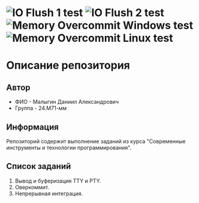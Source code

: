 ![IO Flush 1 test](https://github.com/MalyginDaniil2002/Modern-programming-tools-and-technologies/actions/workflows/IO_Flush_variations_test.yml/badge.svg)
![IO Flush 2 test](https://github.com/MalyginDaniil2002/Modern-programming-tools-and-technologies/actions/workflows/IO_Flush_auto_test.yml/badge.svg)
![Memory Overcommit Windows test](https://github.com/MalyginDaniil2002/Modern-programming-tools-and-technologies/actions/workflows/Memory_Overcommit_Windows_test.yml/badge.svg)
![Memory Overcommit Linux test](https://github.com/MalyginDaniil2002/Modern-programming-tools-and-technologies/actions/workflows/Memory_Overcommit_Linux_test.yml/badge.svg)
=======
# Описание репозитория
## Автор
- ФИО - Малыгин Даниил Александрович
- Группа - 24.М71-мм
## Информация
Репозиторий содержит выполнение заданий из курса
"Современные инструменты и технологии программирования".

## Список заданий

1) Вывод и буферизация TTY и PTY.
2) Оверкоммит.
3) Непрерывная интеграция.